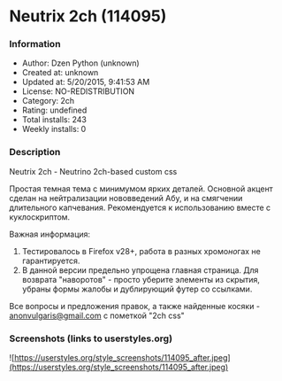 # Neutrix 2ch (114095)

### Information
- Author: Dzen Python (unknown)
- Created at: unknown
- Updated at: 5/20/2015, 9:41:53 AM
- License: NO-REDISTRIBUTION
- Category: 2ch
- Rating: undefined
- Total installs: 243
- Weekly installs: 0


### Description
Neutrix 2ch - Neutrino 2ch-based custom css

Простая темная тема с минимумом ярких деталей. Основной акцент сделан на нейтрализации нововведений Абу, и на смягчении длительного капчевания. Рекомендуется к использованию вместе с куклоскриптом.

Важная информация: 
1) Тестировалось в Firefox v28+, работа в разных хромо*но*гах не гарантируется.
2) В данной версии предельно упрощена главная страница. Для возврата "наворотов" - просто уберите элементы из скрытия, убраны формы жалобы и дублирующий футер со ссылками.

Все вопросы и предложения правок, а также найденные косяки - anonvulgaris@gmail.com с пометкой "2ch css"


### Screenshots (links to userstyles.org)
![https://userstyles.org/style_screenshots/114095_after.jpeg](https://userstyles.org/style_screenshots/114095_after.jpeg)



